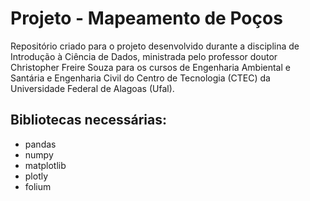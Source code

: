 # Projeto - Mapeamento de Poços

Repositório criado para o projeto desenvolvido durante a disciplina de Introdução à Ciência de Dados, ministrada pelo professor doutor Christopher Freire Souza para os cursos de Engenharia Ambiental e Santária e Engenharia Civil do Centro de Tecnologia (CTEC) da Universidade Federal de Alagoas (Ufal).

## Bibliotecas necessárias:
<ul>
  <li>pandas</li>
  <li>numpy</li>
  <li>matplotlib</li>
  <li>plotly</li>
  <li>folium</li>
</ul>
